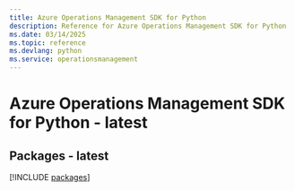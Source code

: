 ```yaml
---
title: Azure Operations Management SDK for Python
description: Reference for Azure Operations Management SDK for Python
ms.date: 03/14/2025
ms.topic: reference
ms.devlang: python
ms.service: operationsmanagement
---
```

# Azure Operations Management SDK for Python - latest
## Packages - latest
[!INCLUDE [packages](operations-management-index.md)]